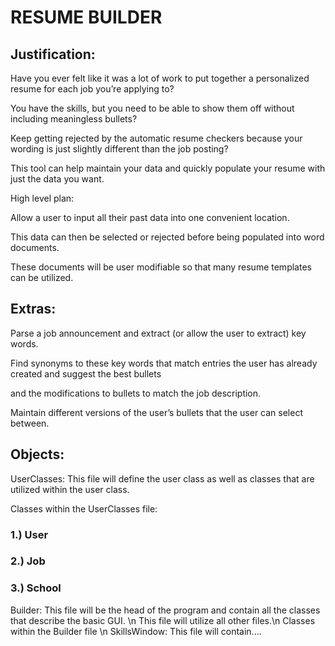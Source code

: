 <h1> RESUME BUILDER </h1>

<h2>Justification:</h2>
<p>Have you ever felt like it was a lot of work to put together a personalized resume for each job you’re applying to?</p>
<p>You have the skills, but you need to be able to show them off without including meaningless bullets?</p>
<p>Keep getting rejected by the automatic resume checkers because your wording is just slightly different than the job posting?</p>
<p>This tool can help maintain your data and quickly populate your resume with just the data you want.</p>  
High level plan:</h2>
<p>Allow a user to input all their past data into one convenient location.</p>
<p>This data can then be selected or rejected before being populated into word documents.</p>
<p>These documents will be user modifiable so that many resume templates can be utilized.</p>

<h2>Extras:</h2>
<p>Parse a job announcement and extract (or allow the user to extract) key words.</p>
<p>Find synonyms to these key words that match entries the user has already created and suggest the best bullets </p>
<p>and the modifications to bullets to match the job description.
<p>Maintain different versions of the user’s bullets that the user can select between.</p>

<h2>Objects:</h2>
<p>UserClasses:  This file will define the user class as well as classes that are utilized within the user class.</p>
<p>Classes within the UserClasses file:</p>
<h3>1.)	User</h3>
<h3>2.)	Job</h3>
<h3>3.)	School</h3>
Builder: This file will be the head of the program and contain all the classes that describe the basic GUI.  \n
This file will utilize all other files.\n
Classes within the Builder file \n
SkillsWindow: This file will contain.... 
